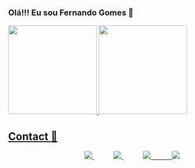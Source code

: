 ### Olá!!! Eu sou Fernando Gomes 👋

 <div>
  <a href="https://github.com/Fernando-Gomes-FG">
  <img height="180em" src="https://github-readme-stats.vercel.app/api?username=fernandogomesfg&show_icons=true&theme=dark&include_all_commits=true&count_private=true"/>
  <img height="180em" src="https://github-readme-stats.vercel.app/api/top-langs/?username=fernandogomesfg&layout=compact&langs_count=7&theme=dark"/>
</div>
 
 <link rel="stylesheet" href="https://cdn.jsdelivr.net/gh/devicons/devicon@v2.13.0/devicon.min.css">
 
 ## Contact :iphone:

<p align="center">
    <a href="https://github.com/fernandogomesfg">
        <img  src="https://img.shields.io/badge/github-%23100000.svg?&style=for-the-badge&logo=github&logoColor=white&link=mailto:https://github.com/fernandogomesfg">
    </a>
    &nbsp;&nbsp;&nbsp;&nbsp;&nbsp;&nbsp;&nbsp;&nbsp;&nbsp;
    <a href="mailto:fernandogomesbernardo@gmail.com">
        <img src="https://img.shields.io/badge/gmail-D14836?&style=for-the-badge&logo=gmail&logoColor=white&link=mailto:fernandogomesbernardo@gmail.com">
    </a>
    &nbsp;&nbsp;&nbsp;&nbsp;&nbsp;&nbsp;&nbsp;&nbsp;&nbsp;
    <a href="https://www.linkedin.com/in/fernando-gomes-41a042188">
        <img src="https://img.shields.io/badge/linkedin-%230077B5.svg?&style=for-the-badge&logo=linkedin&logoColor=white&link=mailto:https://www.linkedin.com/in/fernando-gomes-41a042188/">
     &nbsp;&nbsp;&nbsp;&nbsp;&nbsp;&nbsp;&nbsp;&nbsp;&nbsp;
     <a href="https://www.instagram.com/fernandogomesfg0/" target="_blank">
      <img src="https://img.shields.io/badge/-Instagram-%23E4405F?style=for-the-badge&logo=instagram&logoColor=white" target="_blank">
     </a>
   
</p>
 

 


<!--
**Fernando-Gomes-FG/Fernando-Gomes-FG** is a ✨ _special_ ✨ repository because its `README.md` (this file) appears on your GitHub profile.

Here are some ideas to get you started:

- 🔭 I’m currently working on ...
- 🌱 I’m currently learning ...
- 👯 I’m looking to collaborate on ...
- 🤔 I’m looking for help with ...
- 💬 Ask me about ...
- 📫 How to reach me: ...
- 😄 Pronouns: ...
- ⚡ Fun fact: ...
-->
